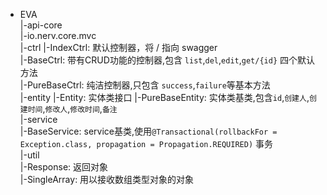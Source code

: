 + EVA   
    |-api-core   
        |-io.nerv.core.mvc   
            |-ctrl
                |-IndexCtrl: 默认控制器，将 / 指向 swagger   
                |-BaseCtrl: 带有CRUD功能的控制器,包含 `list`,`del`,`edit`,`get/{id}` 四个默认方法      
                |-PureBaseCtrl: 纯洁控制器,只包含 `success`,`failure`等基本方法      
            |-entity
                |-Entity: 实体类接口
                |-PureBaseEntity: 实体类基类,包含`id`,`创建人`,`创建时间`,`修改人`,`修改时间`,`备注`               
            |-service   
                |-BaseService: service基类,使用`@Transactional(rollbackFor = Exception.class, propagation = Propagation.REQUIRED)` 事务   
            |-util   
                |-Response: 返回对象  
                |-SingleArray: 用以接收数组类型对象的对象   